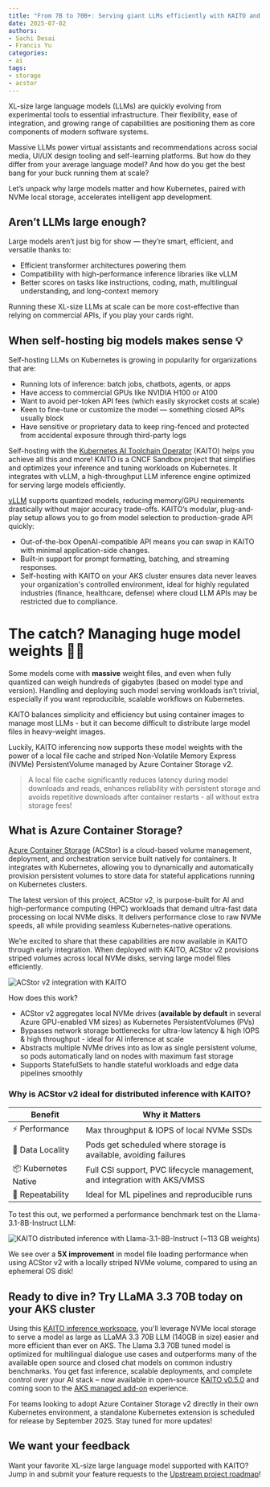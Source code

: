 ```yaml
---
title: "From 7B to 70B+: Serving giant LLMs efficiently with KAITO and ACStor v2"
date: 2025-07-02
authors:
- Sachi Desai
- Francis Yu
categories: 
- ai
tags:
- storage
- acstor
---
```


XL-size large language models (LLMs) are quickly evolving from experimental tools to essential infrastructure. Their flexibility, ease of integration, and growing range of capabilities are positioning them as core components of modern software systems. 

Massive LLMs power virtual assistants and recommendations across social media, UI/UX design tooling and self-learning platforms. But how do they differ from your average language model? And how do you get the best bang for your buck running them at scale?

Let’s unpack why large models matter and how Kubernetes, paired with NVMe local storage, accelerates intelligent app development.

## Aren’t LLMs large enough?

Large models aren’t just big for show — they’re smart, efficient, and versatile thanks to:

- Efficient transformer architectures powering them
- Compatibility with high-performance inference libraries like vLLM
- Better scores on tasks like instructions, coding, math, multilingual understanding, and long-context memory

Running these XL-size LLMs at scale can be more cost-effective than relying on commercial APIs, if you play your cards right.

## When self-hosting big models makes sense 💡

Self-hosting LLMs on Kubernetes is growing in popularity for organizations that are:

- Running lots of inference: batch jobs, chatbots, agents, or apps
- Have access to commercial GPUs like NVIDIA H100 or A100
- Want to avoid per-token API fees (which easily skyrocket costs at scale)
- Keen to fine-tune or customize the model — something closed APIs usually block
- Have sensitive or proprietary data to keep ring-fenced and protected from accidental exposure through third-party logs

Self-hosting with the [Kubernetes AI Toolchain Operator](https://kaito-project.github.io/kaito/docs/) (KAITO) helps you achieve all this and more! KAITO is a CNCF Sandbox project that simplifies and optimizes your inference and tuning workloads on Kubernetes. It integrates with vLLM, a high-throughput LLM inference engine optimized for serving large models efficiently. 

[vLLM](https://docs.vllm.ai/) supports quantized models, reducing memory/GPU requirements drastically without major accuracy trade-offs. KAITO’s modular, plug-and-play setup allows you to go from model selection to production-grade API quickly:

- Out-of-the-box OpenAI-compatible API means you can swap in KAITO with minimal application-side changes.
- Built-in support for prompt formatting, batching, and streaming responses.
- Self-hosting with KAITO on your AKS cluster ensures data never leaves your organization's controlled environment, ideal for highly regulated industries (finance, healthcare, defense) where cloud LLM APIs may be restricted due to compliance.

# The catch? Managing huge model weights 🏋️‍♂️
Some models come with **massive** weight files, and even when fully quantized can weigh hundreds of gigabytes (based on model type and version). Handling and deploying such model serving workloads isn’t trivial, especially if you want reproducible, scalable workflows on Kubernetes.

KAITO balances simplicity and efficiency but using container images to manage most LLMs - but it can become difficult to distribute large model files in heavy-weight images.

Luckily, KAITO inferencing now supports these model weights with the power of a local file cache and striped Non-Volatile Memory Express (NVMe) PersistentVolume managed by Azure Container Storage v2.

> A local file cache significantly reduces latency during model downloads and reads, enhances reliability with persistent storage and avoids repetitive downloads after container restarts - all without extra storage fees! 

## What is Azure Container Storage?

[Azure Container Storage](https://learn.microsoft.com/azure/storage/container-storage/container-storage-introduction) (ACStor) is a cloud-based volume management, deployment, and orchestration service built natively for containers. It integrates with Kubernetes, allowing you to dynamically and automatically provision persistent volumes to store data for stateful applications running on Kubernetes clusters.


The latest version of this project, ACStor v2, is purpose-built for AI and high-performance computing (HPC) workloads that demand ultra-fast data processing on local NVMe disks. It delivers performance close to raw NVMe speeds, all while providing seamless Kubernetes-native operations.

We’re excited to share that these capabilities are now available in KAITO through early integration. When deployed with KAITO, ACStor v2 provisions striped volumes across local NVMe disks, serving large model files efficiently. 

![ACStor v2 integration with KAITO](/assets/images/kaito-distributed-inference/kaito-acstorv2-integration.png)

How does this work?
- ACStor v2 aggregates local NVMe drives  (**available by default** in several Azure GPU-enabled VM sizes) as Kubernetes PersistentVolumes (PVs)
- Bypasses network storage bottlenecks for ultra-low latency & high IOPS & high throughput - ideal for AI inference at scale
- Abstracts multiple NVMe drives into as low as single persistent volume, so pods automatically land on nodes with maximum fast storage
- Supports StatefulSets to handle stateful workloads and edge data pipelines smoothly

### Why is ACStor v2 ideal for distributed inference with KAITO?

| Benefit |	Why it Matters |
| -- | -- |
| ⚡ Performance	| Max throughput & IOPS of local NVMe SSDs |
| 🎯 Data Locality | Pods get scheduled where storage is available, avoiding failures |
| 📦 Kubernetes Native	| Full CSI support, PVC lifecycle management, and integration with AKS/VMSS |
| 🔁 Repeatability | Ideal for ML pipelines and reproducible runs |

To test this out, we performed a performance benchmark test on the Llama-3.1-8B-Instruct LLM:

![KAITO distributed inference with Llama-3.1-8B-Instruct (~113 GB weights)](/assets/images/kaito-distributed-inference/kaito-acstorv2-inference.png)

We see over a **5X improvement** in model file loading performance when using ACStor v2 with a locally striped NVMe volume, compared to using an ephemeral OS disk!

## Ready to dive in? Try LLaMA 3.3 70B today on your AKS cluster

Using this [KAITO inference workspace](https://aka.ms/kaito/distributed-inference), you'll leverage NVMe local storage to serve a model as large as LLaMA 3.3 70B LLM (140GB in size) easier and more efficient than ever on AKS. The Llama 3.3 70B tuned model is optimized for multilingual dialogue use cases and outperforms many of the available open source and closed chat models on common industry benchmarks. You get fast inference, scalable deployments, and complete control over your AI stack – now available in open-source [KAITO v0.5.0](https://aka.ms/kaito) and coming soon to the [AKS managed add-on](https://learn.microsoft.com/azure/aks/ai-toolchain-operator) experience.

For teams looking to adopt Azure Container Storage v2 directly in their own Kubernetes environment, a standalone Kubernetes extension is scheduled for release by September 2025. Stay tuned for more updates!

## We want your feedback

Want your favorite XL-size large language model supported with KAITO? Jump in and submit your feature requests to the [Upstream project roadmap](https://github.com/kaito-project/kaito/issues)!
